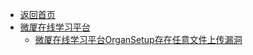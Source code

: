 - [返回首页](/)
- [微厦在线学习平台](微厦在线学习平台/)
  - [微厦在线学习平台OrganSetup存在任意文件上传漏洞](微厦在线学习平台/微厦在线学习平台OrganSetup存在任意文件上传漏洞.md)
